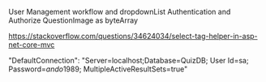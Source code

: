 User Management workflow and dropdownList
Authentication and Authorize
QuestionImage as byteArray

https://stackoverflow.com/questions/34624034/select-tag-helper-in-asp-net-core-mvc

 "DefaultConnection": "Server=localhost;Database=QuizDB; User Id=sa; Password=*ando*1989; MultipleActiveResultSets=true"